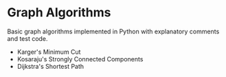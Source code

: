 # Graph Algorithms
Basic graph algorithms implemented in Python with explanatory comments and test code.

- Karger's Minimum Cut
- Kosaraju's Strongly Connected Components
- Dijkstra's Shortest Path
